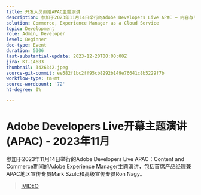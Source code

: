 ```yaml
---
title: 开发人员直播APAC主题演讲
description: 参加于2023年11月14日举行的Adobe Developers Live APAC — 内容与商务 — 期间的Adobe Experience Manager主题演讲，包括首席产品经理兼APAC地区宣传专员Mark Szulc和高级宣传专员Ron Nagy。
solution: Commerce, Experience Manager as a Cloud Service
topic: Development
role: Admin, Developer
level: Beginner
doc-type: Event
duration: 5306
last-substantial-update: 2023-12-20T00:00:00Z
jira: KT-14683
thumbnail: 3426342.jpeg
source-git-commit: ee582f1bc2ff95cb8292b149e76641c8b5229f7b
workflow-type: tm+mt
source-wordcount: '72'
ht-degree: 0%

---
```



# Adobe Developers Live开幕主题演讲(APAC) - 2023年11月

参加于2023年11月14日举行的Adobe Developers Live APAC：Content and Commerce期间的Adobe Experience Manager主题演讲，包括首席产品经理兼APAC地区宣传专员Mark Szulc和高级宣传专员Ron Nagy。

>[!VIDEO](https://video.tv.adobe.com/v/3426342/?learn=on)
